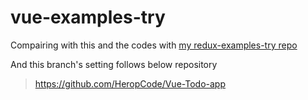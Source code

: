 # vue-examples-try

Compairing with this and the codes with [my redux-examples-try repo](https://github.com/callmebyneon/redux-examples-try)

And this branch's setting follows below repository

> https://github.com/HeropCode/Vue-Todo-app
